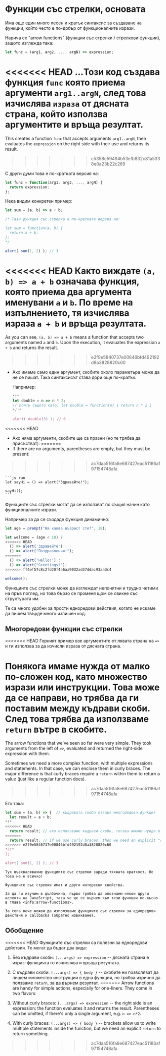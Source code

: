 # Функции със стрелки, основата

Има още един много лесен и кратък синтаксис за създаване на функции, който често е по-добър от функционалните изрази. 

Нарича се "arrow functions" (функции със стрелки / стрелкови функции), защото изглежда така:

```js
let func = (arg1, arg2, ..., argN) => expression;
```

<<<<<<< HEAD
...Този код създава функция `func` която приема аргументи `arg1..argN`, след това  изчислява `израза` от дясната страна, който използва аргументите и връща резултат.
=======
This creates a function `func` that accepts arguments `arg1..argN`, then evaluates the `expression` on the right side with their use and returns its result.
>>>>>>> c5358c59494b53efb832c81a5338e0a23b22c269

С други думи това е по-кратката версия на:

```js
let func = function(arg1, arg2, ..., argN) {
  return expression;
};
```

Нека видим конкретен пример:

```js run
let sum = (a, b) => a + b;

/* Тази функция със стрелка е по-кратката версия на:

let sum = function(a, b) {
  return a + b;
};
*/

alert( sum(1, 2) ); // 3
```

<<<<<<< HEAD
Както виждате `(a, b) => a + b` означава функция, която приема два аргумента именувани `a` и `b`. По време на изпълнението, тя изчислява израза `a + b` и връща резултата.
=======
As you can see, `(a, b) => a + b` means a function that accepts two arguments named `a` and `b`. Upon the execution, it evaluates the expression `a + b` and returns the result.
>>>>>>> e2f9e5840737e00846bfd492192d8a3828820c60

- Ако имаме само един аргумент, скобите около параметъра може да не се пишат. Така синтаксисът става дори още по-кратък.

    Например:

    ```js run
    *!*
    let double = n => n * 2;
    // почти същото като: let double = function(n) { return n * 2 }
    */!*

    alert( double(3) ); // 6
    ```

<<<<<<< HEAD
- Ако няма аргументи, скобите ще са празни (но те трябва да присъстват):
=======
- If there are no arguments, parentheses are empty, but they must be present:
>>>>>>> ac7daa516fa8e687427eac51186af97154748afa

    ```js run
    let sayHi = () => alert("Здравейте!");

    sayHi();
    ```

Функциите със стрелки могат да се използват по същия начин като функционалните изрази.

Например за да се създаде функция динамично:

```js run
let age = prompt("На каква възраст сте?", 18);

let welcome = (age < 18) ?
<<<<<<< HEAD
  () => alert('Здравейте') :
  () => alert("Поздравления!");
=======
  () => alert('Hello!') :
  () => alert("Greetings!");
>>>>>>> ff4ef57c8c2fd20f4a6aa9032ad37ddac93aa3c4

welcome();
```

Функциите със стрелки може да изглеждат непонятни и трудно четими на пръв поглед, но това бързо се променя щом се свикне със структурата им.

Те са много удобни за прости едноредови действия, когато не искаме да пишем твърде много излишен код.

## Многоредови функции със стрелки

<<<<<<< HEAD
Горният пример взе аргументите от лявата страна на `=>` и ги използва за да изчисли израза от дясната страна. 

Понякога имаме нужда от малко по-сложен код, като множество изрази или инструкции. Това може да се направи, но трябва да ги поставим между къдрави скоби. След това трябва да използваме `return` вътре в скобите.
=======
The arrow functions that we've seen so far were very simple. They took arguments from the left of `=>`, evaluated and returned the right-side expression with them.

Sometimes we need a more complex function, with multiple expressions and statements. In that case, we can enclose them in curly braces. The major difference is that curly braces require a `return` within them to return a value (just like a regular function does).
>>>>>>> ac7daa516fa8e687427eac51186af97154748afa

Ето така:

```js run
let sum = (a, b) => {  // къдравата скоба отваря многоредова функция
  let result = a + b;
*!*
<<<<<<< HEAD
  return result; // ако използваме къдрави скоби, тогава имаме нужда от експлицитен (ясен, изричен) "return" 
=======
  return result; // if we use curly braces, then we need an explicit "return"
>>>>>>> e2f9e5840737e00846bfd492192d8a3828820c60
*/!*
};

alert( sum(1, 2) ); // 3
```

```smart header="Следва още"
Тук възхвалявахме функциите със стрелки заради тяхната краткост. Но това не е всичко!

Функциите със стрелки имат и други интересни свойства.

За да ги изучим в дълбочина, първо трябва да опознаем някои други аспекти на JavaScript, така че ще се върнем към тези функции по-късно в глава <info:arrow-functions>.

За сега вече можем да използваме функциите със стрелки за едноредови действия и callbacks (обратно извикване).
```

## Обобщение

<<<<<<< HEAD
Функциите със стрелки са полезни за едноредови действия. Те могат да бъдат два вида:

1. Без къдрави скоби: `(...args) => expression` -- дясната страна е израз: функцията го изчислява и връща резултата.
2. С къдрави скоби: `(...args) => { body }` -- скобите ни позволяват да пишем множество инструкции в една функция, но трябва изрично да ползваме `return`, за да върнем резултат.
=======
Arrow functions are handy for simple actions, especially for one-liners. They come in two flavors:

1. Without curly braces: `(...args) => expression` -- the right side is an expression: the function evaluates it and returns the result. Parentheses can be omitted, if there's only a single argument, e.g. `n => n*2`.
2. With curly braces: `(...args) => { body }` -- brackets allow us to write multiple statements inside the function, but we need an explicit `return` to return something.
>>>>>>> ac7daa516fa8e687427eac51186af97154748afa
